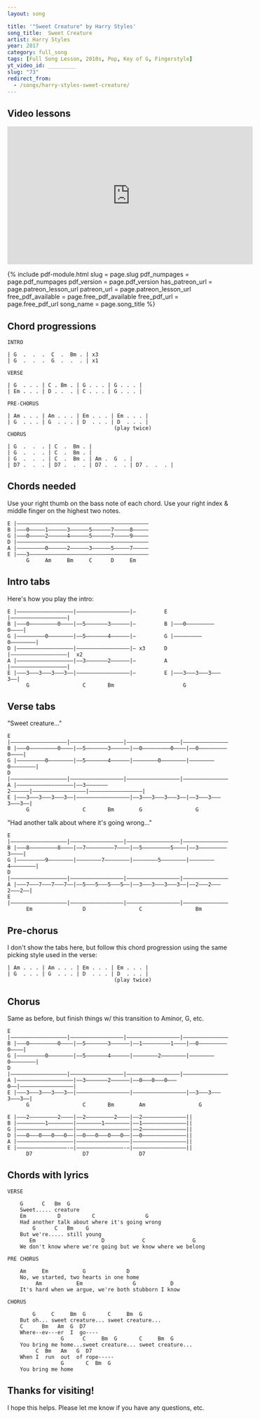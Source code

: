 ```yaml
---
layout: song

title: '"Sweet Creature" by Harry Styles'
song_title:  Sweet Creature
artist: Harry Styles
year: 2017
category: full_song
tags: [Full Song Lesson, 2010s, Pop, Key of G, Fingerstyle]
yt_video_id: _________
slug: "73"
redirect_from:
  - /songs/harry-styles-sweet-creature/
---
```


## Video lessons

<iframe width="560" height="315" src="https://www.youtube.com/embed/xwUEOVraM6A?showinfo=0" frameborder="0" allowfullscreen></iframe>



{% include pdf-module.html slug = page.slug pdf_numpages = page.pdf_numpages pdf_version = page.pdf_version has_patreon_url = page.patreon_lesson_url patreon_url = page.patreon_lesson_url free_pdf_available = page.free_pdf_available free_pdf_url = page.free_pdf_url song_name = page.song_title %}



## Chord progressions

    INTRO

    | G  .  .  .  C  .  Bm . | x3
    | G  .  .  .  G  .  .  . | x1

    VERSE

    | G  . . . | C . Bm . | G . . . | G . . . |
    | Em . . . | D . .  . | C . . . | G . . . |

    PRE-CHORUS

    | Am . . . | Am . . . | Em . . . | Em . . . |
    | G  . . . | G  . . . | D  . . . | D  . . . |
                                      (play twice)
    CHORUS

    | G  .  .  . | C  .  Bm . |
    | G  .  .  . | C  .  Bm . |
    | G  .  .  . | C  .  Bm . | Am .  G  . |
    | D7 .  .  . | D7 .  .  . | D7 .  .  . | D7 .  .  . |

## Chords needed

Use your right thumb on the bass note of each chord. Use your right index & middle finger on the highest two notes.

    E |––––––––––––––––––––––––––––––––––––––––––
    B |–––0–––––1––––––3––––––5––––––7–––––8–––––
    G |–––0–––––2––––––4––––––5––––––7–––––9–––––
    D |––––––––––––––––––––––––––––––––––––––––––
    A |–––––––––0––––––2––––––3––––––5–––––7–––––
    E |–––3––––––––––––––––––––––––––––––––––––––
          G     Am     Bm     C      D     Em         

## Intro tabs

Here's how you play the intro:

    E |––––––––––––––––––|–––––––––––––––––|–         E |––––––––––––––––––|
    B |–––0–––––––––0––––|––5–––––––3––––––|–         B |–––0–––––––––0––––|
    G |–––––––––0––––––––|––5–––––––4––––––|–         G |–––––––––0––––––––|
    D |––––––––––––––––––|–––––––––––––––––|– x3      D |––––––––––––––––––|  x2
    A |––––––––––––––––––|––3–––––––2––––––|–         A |––––––––––––––––––|
    E |–––3–––3–––3–––3––|–––––––––––––––––|–         E |–––3–––3–––3–––3––|
          G                 C       Bm                      G

## Verse tabs

"Sweet creature..."

    E |––––––––––––––––––|–––––––––––––––––|–––––––––––––––––|–––––––––––––––––|
    B |–––0–––––––––0––––|––5–––––––3––––––|––0–––––––––0––––|––0–––––––––0––––|
    G |–––––––––0––––––––|––5–––––––4––––––|––––––––0––––––––|––––––––0––––––––|
    D |––––––––––––––––––|–––––––––––––––––|–––––––––––––––––|–––––––––––––––––|
    A |––––––––––––––––––|––3–––––––2––––––|–––––––––––––––––|–––––––––––––––––|
    E |–––3–––3–––3–––3––|–––––––––––––––––|––3–––3–––3–––3––|––3–––3–––3–––3––|
          G                 C       Bm        G                 G

"Had another talk about where it's going wrong..."

    E |––––––––––––––––––|–––––––––––––––––|–––––––––––––––––|–––––––––––––––––|
    B |–––8–––––––––8––––|––7–––––––––7––––|––5–––––––––5––––|––3–––––––––3––––|
    G |–––––––––9––––––––|––––––––7––––––––|––––––––5––––––––|––––––––4––––––––|
    D |––––––––––––––––––|–––––––––––––––––|–––––––––––––––––|–––––––––––––––––|
    A |–––7–––7–––7–––7––|––5–––5–––5–––5––|––3–––3–––3–––3––|––2–––2–––2–––2––|
    E |––––––––––––––––––|–––––––––––––––––|–––––––––––––––––|–––––––––––––––––|
          Em                D                 C                 Bm

## Pre-chorus

I don't show the tabs here, but follow this chord progression using the same picking style used in the verse:

    | Am . . . | Am . . . | Em . . . | Em . . . |
    | G  . . . | G  . . . | D  . . . | D  . . . |
                                      (play twice)

## Chorus

Same as before, but finish things w/ this transition to Aminor, G, etc.


    E |––––––––––––––––––|–––––––––––––––––|–––––––––––––––––|–––––––––––––––––|
    B |–––0–––––––––0––––|––5–––––––3––––––|––1–––––––––1––––|––0–––––––––0––––|
    G |–––––––––0––––––––|––5–––––––4––––––|––––––––2––––––––|––––––––0––––––––|
    D |––––––––––––––––––|–––––––––––––––––|–––––––––––––––––|–––––––––––––––––|
    A |––––––––––––––––––|––3–––––––2––––––|––0–––0–––0–––0––|–––––––––––––––––|
    E |–––3–––3–––3–––3––|–––––––––––––––––|–––––––––––––––––|––3–––3–––3–––3––|
          G                 C       Bm        Am                 G

    E |–––2–––––––––2––––|––2–––––––––2––––|––2––––––––––––––||
    B |–––––––––1––––––––|––––––––1––––––––|––1––––––––––––––||
    G |––––––––––––––––––|–––––––––––––––––|––2––––––––––––––||
    D |–––0–––0–––0–––0––|––0–––0–––0–––0––|––0––––––––––––––||
    A |––––––––––––––––––|–––––––––––––––––|–––––––––––––––––||
    E |––––––––––––––––-–|–––––––––––––––-–|–––––––––––––––––||
          D7                D7                D7

## Chords with lyrics

    VERSE

        G      C   Bm  G
        Sweet..... creature
        Em          D          C                G
        Had another talk about where it's going wrong
            G      C   Bm    G
        But we're..... still young
           Em                     D            C               G
        We don't know where we're going but we know where we belong

    PRE CHORUS

        Am     Em           G             D
        No, we started, two hearts in one home
             Am           Em                G           D
        It's hard when we argue, we're both stubborn I know

    CHORUS

            G     C     Bm  G       C     Bm  G
        But oh... sweet creature... sweet creature...
        C      Bm   Am  G  D7
        Where--ev---er  I  go----
                     G      C     Bm  G       C     Bm  G
        You bring me home...sweet creature... sweet creature...
             C  Bm   Am   G  D7
        When I  run  out  of rope-----
                     G       C  Bm  G
        You bring me home


## Thanks for visiting!

I hope this helps. Please let me know if you have any questions, etc.
